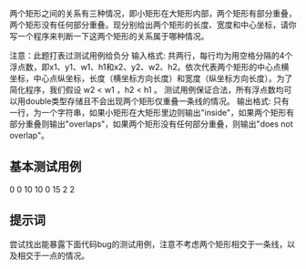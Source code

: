 两个矩形之间的关系有三种情况，即小矩形在大矩形内部，两个矩形有部分重叠，两个矩形没有任何部分重叠。现分别给出两个矩形的长度、宽度和中心坐标，请你写一个程序来判断一下这两个矩形的关系属于哪种情况。

注意：此题打表过测试用例给负分
输入格式:
共两行，每行均为用空格分隔的4个浮点数，即x1、y1、w1、h1和x2、y2、w2、h2。依次代表两个矩形的中心点横坐标，中心点纵坐标，长度（横坐标方向长度）和宽度（纵坐标方向长度）。为了简化程序，我们假设 w2 < w1 ，h2 < h1 。
测试用例保证合法，所有浮点数均可以用double类型存储且不会出现两个矩形仅重叠一条线的情况。
输出格式:
只有一行，为一个字符串，如果小矩形在大矩形里边则输出"inside"，如果两个矩形有部分重叠则输出"overlaps"，如果两个矩形没有任何部分重叠，则输出"does not overlap"。

## 基本测试用例
0 0 10 10
0 15 2 2

## 提示词
尝试找出能暴露下面代码bug的测试用例，注意不考虑两个矩形相交于一条线，以及相交于一点的情况。
